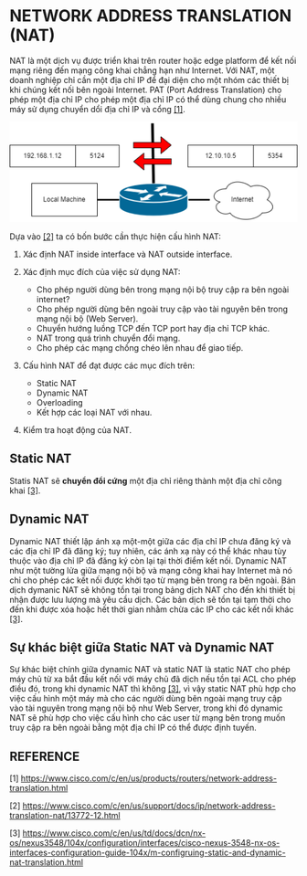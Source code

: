 # NETWORK ADDRESS TRANSLATION (NAT)

NAT là một dịch vụ được triển khai trên router hoặc edge platform để kết nối mạng riêng đến mạng công khai chẳng hạn như Internet. Với NAT, một doanh nghiệp chỉ cần một địa chỉ IP để đại diện cho một nhóm các thiết bị khi chúng kết nối bên ngoài Internet. PAT (Port Address Translation) cho phép một địa chỉ IP cho phép một địa chỉ IP có thể dùng chung cho nhiều máy sử dụng chuyển dổi địa chỉ IP và cổng [[1]](https://www.cisco.com/c/en/us/products/routers/network-address-translation.html).

![NAT example](./img/nat_ex.png)

Dựa vào [[2]](https://www.cisco.com/c/en/us/support/docs/ip/network-address-translation-nat/13772-12.html) ta có bốn bước cần thực hiện cấu hình NAT:

1. Xác định NAT inside interface và NAT outside interface.
2. Xác định mục đích của việc sử dụng NAT:
    - Cho phép người dùng bên trong mạng nội bộ truy cập ra bên ngoài internet?
    - Cho phép người dùng bên ngoài truy cập vào tài nguyên bên trong mạng nội bộ (Web Server).
    - Chuyển hướng luồng TCP đến TCP port hay địa chỉ TCP khác.
    - NAT trong quá trình chuyển đổi mạng.
    - Cho phép các mạng chồng chéo lên nhau để giao tiếp.

3. Cấu hình NAT để đạt được các mục đích trên:

    - Static NAT
    - Dynamic NAT
    - Overloading
    - Kết hợp các loại NAT với nhau.

4. Kiểm tra hoạt động của NAT.

## Static NAT

Statis NAT sẽ **chuyển đổi cứng** một địa chỉ riêng thành một địa chỉ công khai [[3]](https://www.cisco.com/c/en/us/td/docs/dcn/nx-os/nexus3548/104x/configuration/interfaces/cisco-nexus-3548-nx-os-interfaces-configuration-guide-104x/m-configruing-static-and-dynamic-nat-translation.html).

## Dynamic NAT

Dynamic NAT thiết lập ánh xạ một-một giữa các địa chỉ IP chưa đăng ký và các địa chỉ IP đã đăng ký; tuy nhiên, các ánh xạ này có thể khác nhau tùy thuộc vào địa chỉ IP đã đăng ký còn lại tại thời điểm kết nối. Dynamic NAT như một tường lửa giữa mạng nội bộ và mạng công khai hay Internet mà nó chỉ cho phép các kết nối được khởi tạo từ mạng bên trong ra bên ngoài. Bản dịch dymanic NAT sẽ không tồn tại trong bảng dịch NAT cho đến khi thiết bị nhận được lưu lượng mà yêu cầu dịch. Các bản dịch sẽ tồn tại tạm thời cho đến khi được xóa hoặc hết thời gian nhằm chừa các IP cho các kết nối khác [[3]](https://www.cisco.com/c/en/us/td/docs/dcn/nx-os/nexus3548/104x/configuration/interfaces/cisco-nexus-3548-nx-os-interfaces-configuration-guide-104x/m-configruing-static-and-dynamic-nat-translation.html).

## Sự khác biệt giữa Static NAT và Dynamic NAT

Sự khác biệt chính giữa dynamic NAT và static NAT là static NAT cho phép máy chủ từ xa bắt đầu kết nối với máy chủ đã dịch nếu tồn tại ACL cho phép điều đó, trong khi dynamic NAT thì không [[3]](https://www.cisco.com/c/en/us/td/docs/dcn/nx-os/nexus3548/104x/configuration/interfaces/cisco-nexus-3548-nx-os-interfaces-configuration-guide-104x/m-configruing-static-and-dynamic-nat-translation.html), vì vậy static NAT phù hợp cho việc cấu hình một máy mà cho các người dùng bên ngoài mạng truy cập vào tài nguyên trong mạng nội bộ như Web Server, trong khi đó dynamic NAT sẽ phù hợp cho việc cấu hình cho các user từ mạng bên trong muốn truy cập ra bên ngoài bằng một địa chỉ IP có thể được định tuyến.

## REFERENCE

[1] <https://www.cisco.com/c/en/us/products/routers/network-address-translation.html>

[2] <https://www.cisco.com/c/en/us/support/docs/ip/network-address-translation-nat/13772-12.html>

[3] <https://www.cisco.com/c/en/us/td/docs/dcn/nx-os/nexus3548/104x/configuration/interfaces/cisco-nexus-3548-nx-os-interfaces-configuration-guide-104x/m-configruing-static-and-dynamic-nat-translation.html>
